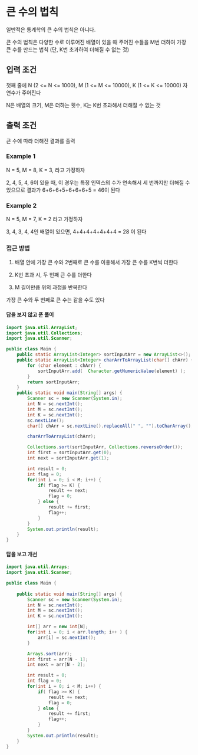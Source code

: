 # 큰 수의 법칙

일반적은 통계학의 큰 수의 법칙은 아니다.

큰 수의 법칙은 다양한 수로 이루어진 배열이 있을 때 주어진 수들을 M번 더하여 가장 큰 수를 만드는 법칙 (단, K번 초과하여 더해질 수 없는 것)

## 입력 조건

첫째 줄에 N (2 <= N <= 1000), M (1 <= M <= 10000), K (1 <= K <= 10000) 자연수가 주어진다

N은 배열의 크기, M은 더하는 횟수, K는 K번 초과해서 더해질 수 없는 것

## 출력 조건

큰 수에 따라 더해진 결과를 출력

### Example 1

N = 5, M = 8, K = 3, 라고 가정하자

2, 4, 5, 4, 6이 있을 때, 이 경우는 특정 인덱스의 수가 연속해서 세 번까지만 더해질 수 있으므로 결과가  6+6+6+5+6+6+6+5 = 46이 된다

### Example 2

N = 5, M = 7, K = 2 라고 가정하자

3, 4, 3, 4, 4인 배열이 있으면, 4+4+4+4+4+4+4 = 28 이 된다

### 접근 방법

1. 배열 안에 가장 큰 수와 2번째로 큰 수를 이용해서 가장 큰 수를 K번씩 더한다

2. K번 초과 시, 두 번째 큰 수를 더한다

3. M 길이만큼 위의 과정을 반복한다

가장 큰 수와 두 번째로 큰 수는 같을 수도 있다

#### 답을 보지 않고 푼 풀이

```java
import java.util.ArrayList;
import java.util.Collections;
import java.util.Scanner;

public class Main {
    public static ArrayList<Integer> sortInputArr = new ArrayList<>();
    public static ArrayList<Integer> charArrToArrayList(char[] chArr) {
        for (char element : chArr) {
            sortInputArr.add(  Character.getNumericValue(element) );
        }
        return sortInputArr;
    }
    public static void main(String[] args) {
        Scanner sc = new Scanner(System.in);
        int N = sc.nextInt();
        int M = sc.nextInt();
        int K = sc.nextInt();
        sc.nextLine();
        char[] chArr = sc.nextLine().replaceAll(" ", "").toCharArray();

        charArrToArrayList(chArr);

        Collections.sort(sortInputArr, Collections.reverseOrder());
        int first = sortInputArr.get(0);
        int next = sortInputArr.get(1);

        int result = 0;
        int flag = 0;
        for(int i = 0; i < M; i++) {
            if( flag >= K) {
                result += next;
                flag = 0;
            } else {
                result += first;
                flag++;
            }
        }
        System.out.println(result);
    }
}
```

#### 답을 보고 개선

```java
import java.util.Arrays;
import java.util.Scanner;

public class Main {
    
    public static void main(String[] args) {
        Scanner sc = new Scanner(System.in);
        int N = sc.nextInt();
        int M = sc.nextInt();
        int K = sc.nextInt();

        int[] arr = new int[N];
        for(int i = 0; i < arr.length; i++ ) {
            arr[i] = sc.nextInt();
        }

        Arrays.sort(arr);
        int first = arr[N - 1];
        int next = arr[N - 2];

        int result = 0;
        int flag = 0;
        for(int i = 0; i < M; i++) {
            if( flag >= K) {
                result += next;
                flag = 0;
            } else {
                result += first;
                flag++;
            }
        }
        System.out.println(result);
    }
}
```